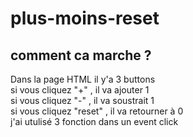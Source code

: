 # plus-moins-reset
## comment ca marche ?
Dans la page HTML il y'a 3 buttons <br>
si vous cliquez "+" , il va ajouter 1 <br>
si vous cliquez "-" , il va soustrait 1 <br>
si vous cliquez "reset" , il va retourner à 0 <br>
j'ai utulisé 3 fonction dans un event click
